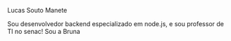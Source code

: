 Lucas Souto Manete


Sou desenvolvedor backend especializado em node.js, e sou professor de TI no senac!
Sou a Bruna
